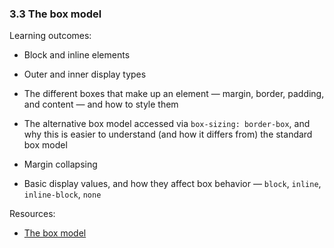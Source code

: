 ### 3.3 The box model

Learning outcomes:

- Block and inline elements

- Outer and inner display types

- The different boxes that make up an element — margin, border, padding, and content — and how to style them

- The alternative box model accessed via `box-sizing: border-box`, and why this is easier to understand (and how it differs from) the standard box model

- Margin collapsing

- Basic display values, and how they affect box behavior — `block`, `inline`, `inline-block`, `none`

Resources:

- [The box model](https://developer.mozilla.org/docs/Learn/CSS/Building_blocks/The_box_model)
